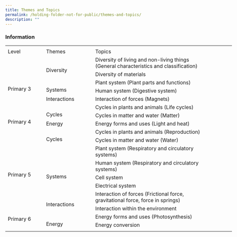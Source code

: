 ```yaml
---
title: Themes and Topics
permalink: /holding-folder-not-for-public/themes-and-topics/
description: ""
---
```

### **Information**
<table border="0" cellpadding="0" cellspacing="0" width="715" style="border-collapse:
 collapse;width:537pt"><colgroup><col width="110" style="mso-width-source:userset;mso-width-alt:4022;width:83pt"><col width="145" style="mso-width-source:userset;mso-width-alt:5302;width:109pt"> <col width="460" style="mso-width-source:userset;mso-width-alt:16822;width:345pt"></colgroup><tbody><tr height="7" style="mso-height-source:userset;height:5.25pt"><td height="7" class="xl65" width="110" style="height:5.25pt;width:83pt"><a name="RANGE!C4:E24"></a></td><td width="145" style="width:109pt"></td><td width="460" style="width:345pt"></td></tr><tr height="21" style="height:15.75pt"><td height="21" class="xl71" style="height:15.75pt">Level</td><td class="xl66" style="border-left:none">Themes</td><td class="xl67" style="border-left:none">Topics</td></tr><tr height="21" style="height:15.75pt"><td rowspan="5" height="105" class="xl70" width="110" style="height:78.75pt;
  width:83pt">
<br><br><br>Primary 3</td><td rowspan="2" class="xl68">
<br>Diversity</td><td class="xl72" style="border-top:none">Diversity of living and non-living things
<br>(General characteristics and classification)</td></tr><tr height="21" style="height:15.75pt"><td height="21" class="xl72" style="height:15.75pt;border-top:none">Diversity of materials</td></tr><tr height="21" style="height:15.75pt"><td rowspan="2" height="42" class="xl68" style="height:31.5pt">
<br>Systems</td><td class="xl72" style="border-top:none">Plant system (Plant parts and functions)</td></tr><tr height="21" style="height:15.75pt"><td height="21" class="xl72" style="height:15.75pt;border-top:none">Human system (Digestive system)</td></tr><tr height="21" style="height:15.75pt"><td height="21" class="xl68" style="height:15.75pt">Interactions</td><td class="xl72" style="border-top:none">Interaction of forces (Magnets)</td></tr><tr height="21" style="height:15.75pt"><td rowspan="3" height="63" class="xl70" width="110" style="height:47.25pt;
  width:83pt">
<br><br>Primary 4</td><td rowspan="2" class="xl70" width="145" style="width:109pt">
<br>Cycles</td><td class="xl72" style="border-top:none">Cycles in plants and animals (Life cycles)</td></tr><tr height="21" style="height:15.75pt"><td height="21" class="xl72" style="height:15.75pt;border-top:none">Cycles in matter and water (Matter)</td></tr><tr height="21" style="height:15.75pt"><td height="21" class="xl69" width="145" style="height:15.75pt;width:109pt">Energy</td><td class="xl72" style="border-top:none">Energy forms and uses (Light and heat)</td></tr><tr height="21" style="height:15.75pt"><td rowspan="6" height="126" class="xl70" width="110" style="height:94.5pt;
  width:83pt">
<br><br><br><br><br>Primary 5</td><td rowspan="2" class="xl70" width="145" style="width:109pt">
<br>Cycles</td><td class="xl72" style="border-top:none">Cycles in plants and animals (Reproduction)</td></tr><tr height="21" style="height:15.75pt"><td height="21" class="xl72" style="height:15.75pt;border-top:none">Cycles in matter and water (Water)</td></tr><tr height="21" style="height:15.75pt"><td rowspan="4" height="84" class="xl70" width="145" style="height:63.0pt;width:109pt">
<br><br><br>Systems</td><td class="xl72" style="border-top:none">Plant system (Respiratory and circulatory 
<br>systems)</td></tr><tr height="21" style="height:15.75pt"><td height="21" class="xl72" style="height:15.75pt;border-top:none">Human system (Respiratory and circulatory 
<br>systems)</td></tr><tr height="21" style="height:15.75pt"><td height="21" class="xl72" style="height:15.75pt;border-top:none">Cell system</td></tr><tr height="21" style="height:15.75pt"><td height="21" class="xl72" style="height:15.75pt;border-top:none">Electrical system</td></tr><tr height="21" style="height:15.75pt"><td rowspan="4" height="84" class="xl70" width="110" style="height:63.0pt;width:83pt">
<br><br><br>Primary 6</td><td rowspan="2" class="xl70" width="145" style="width:109pt">
<br>Interactions</td><td class="xl72" style="border-top:none">Interaction of forces (Frictional force, 
<br>gravitational force, force in springs)</td></tr><tr height="21" style="height:15.75pt"><td height="21" class="xl72" style="height:15.75pt;border-top:none">Interaction within the environment</td></tr><tr height="21" style="height:15.75pt"><td rowspan="2" height="42" class="xl70" width="145" style="height:31.5pt;width:109pt">
<br>Energy</td><td class="xl72" style="border-top:none">Energy forms and uses (Photosynthesis)</td></tr><tr height="21" style="height:15.75pt"><td height="21" class="xl72" style="height:15.75pt;border-top:none">Energy conversion</td></tr><tr height="5" style="mso-height-source:userset;height:3.75pt"><td height="5" class="xl65" style="height:3.75pt"></td><td></td><td></td></tr></tbody></table>